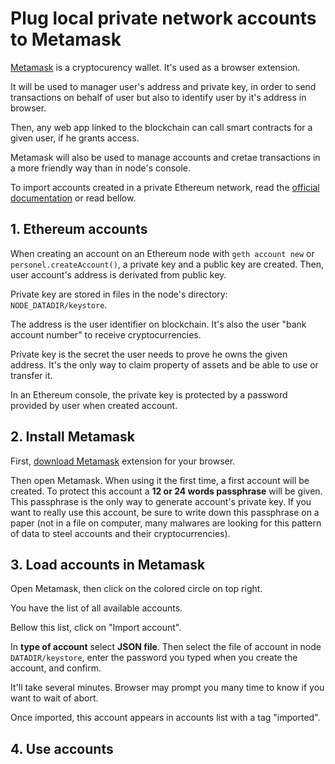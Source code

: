 # Plug local private network accounts to Metamask

[Metamask](https://metamask.io/) is a cryptocurency wallet. It's used as a browser extension.

It will be used to manager user's address and private key, in order to send transactions on behalf of user but also to identify user by it's address in browser.

Then, any web app linked to the blockchain can call smart contracts for a given user, if he grants access.

Metamask will also be used to manage accounts and cretae transactions in a more friendly way than in node's console.

To import accounts created in a private Ethereum network, read the [official documentation](https://metamask.zendesk.com/hc/en-us/articles/360015489331-How-to-import-an-Account) or read bellow.

## 1. Ethereum accounts
When creating an account on an Ethereum node with `geth account new` or `personel.createAccount()`, a private key and a public key are created. Then, user account's address is derivated from public key.

Private key are stored in files in the node's directory: `NODE_DATADIR/keystore`.

The address is the user identifier on blockchain. It's also the user "bank account number" to receive cryptocurrencies.

Private key is the secret the user needs to prove he owns the given address. It's the only way to claim property of assets and be able to use or transfer it.

In an Ethereum console, the private key is protected by a password provided by user when created account.

## 2. Install Metamask

First, [download Metamask](https://metamask.io/download.html) extension for your browser.

Then open Metamask. When using it the first time, a first account will be created. To protect this account a **12 or 24 words passphrase** will be given. This passphrase is the only way to generate account's private key.
If you want to really use this account, be sure to write down this passphrase on a paper (not in a file on computer, many malwares are looking for this pattern of data to steel accounts and their cryptocurrencies).

## 3. Load accounts in Metamask

Open Metamask, then click on the colored circle on top right.

You have the list of all available accounts.

Bellow this list, click on "Import account".

In **type of account** select **JSON file**. Then select the file of account in node `DATADIR/keystore`, enter the password you typed when you create the account, and confirm.

It'll take several minutes. Browser may prompt you many time to know if you want to wait of abort.

Once imported, this account appears in accounts list with a tag "imported".

## 4. Use accounts